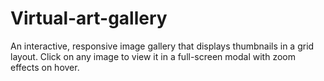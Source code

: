 # Virtual-art-gallery
An interactive, responsive image gallery that displays thumbnails in a grid layout. Click on any image to view it in a full-screen modal with zoom effects on hover.
